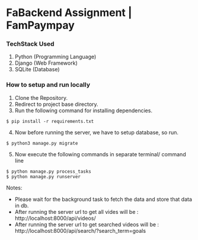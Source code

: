 # FaBackend Assignment | FamPaympay


### TechStack Used
1. Python (Programming Language)
2. Django (Web Framework)
3. SQLite (Database)


### How to setup and run locally
  1. Clone the Repository.
  2. Redirect to project base directory.
  3. Run the following command for installing dependencies.

    $ pip install -r requirements.txt

  4. Now before running the server, we have to setup database, so run.
 
    $ python3 manage.py migrate

  5. Now execute the following commands in separate terminal/ command line
  
    $ python manage.py process_tasks
    $ python manage.py runserver


Notes:
- Please wait for the background task to fetch the data and store that data in db.
- After running the server url to get all vides will be : http://localhost:8000/api/videos/
- After running the server url to get searched videos will be : http://localhost:8000/api/search/?search_term=goals
